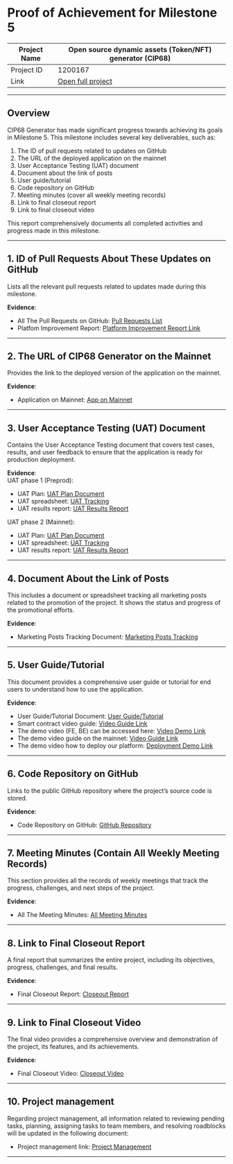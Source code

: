 
#  Proof of Achievement for Milestone 5
|  Project Name |Open source dynamic assets (Token/NFT) generator (CIP68)|
| ------------ | ------------ |
| Project ID  | 1200167 |
|  Link  |  [Open full project](https://milestones.projectcatalyst.io/projects/1200167/) |


---

## **Overview**

CIP68 Generator has made significant progress towards achieving its goals in Milestone 5. This milestone includes several key deliverables, such as:  
1. The ID of pull requests related to updates on GitHub  
2. The URL of the deployed application on the mainnet  
3. User Acceptance Testing (UAT) document  
4. Document about the link of posts  
5. User guide/tutorial  
6. Code repository on GitHub  
7. Meeting minutes (cover all weekly meeting records)  
8. Link to final closeout report  
9. Link to final closeout video  

This report comprehensively documents all completed activities and progress made in this milestone.

---

## **1. ID of Pull Requests About These Updates on GitHub**

Lists all the relevant pull requests related to updates made during this milestone. 

**Evidence**:  
- All The Pull Requests on GitHub: [Pull Requests List](https://github.com/cardano2vn/cip68generator/pulls?q=is%3Aopen+is%3Apr)
- Platfom Improvement Report: [Platform Improvement Report Link](https://drive.google.com/file/d/1pPlZ-xKKjC-a_NBajFxNNDc38W1yRpAW/view?usp=drive_link)

---

## **2. The URL of CIP68 Generator on the Mainnet**

Provides the link to the deployed version of the application on the mainnet.

**Evidence**:  
- Application on Mainnet: [App on Mainnet](https://cip68.cardano2vn.io/)

---

## **3. User Acceptance Testing (UAT) Document**

Contains the User Acceptance Testing document that covers test cases, results, and user feedback to ensure that the application is ready for production deployment.

**Evidence**:  
UAT phase 1 (Preprod): 
- UAT Plan: [UAT Plan Document](https://drive.google.com/file/d/1PZdVjydXdGqW_XfMmx0EqrUhEQGLIGBq/view?usp=drive_link)
- UAT spreadsheet: [UAT Tracking](#)
- UAT results report: [UAT Results Report](https://drive.google.com/file/d/1SdtLDJsqCtbfgY9Tl9U9qfH0iq2JOQvd/view?usp=drive_link)

UAT phase 2 (Mainnet): 
- UAT Plan: [UAT Plan Document](https://drive.google.com/file/d/1-erG_sJDSllIO5gA7hkDh9Vs3j11ic9e/view?usp=drive_link)
- UAT spreadsheet: [UAT Tracking](#)
- UAT results report: [UAT Results Report](https://drive.google.com/file/d/112lsw1fVfbQoAKyXZIwSRJ-ecJH1aPZM/view?usp=drive_linkk)

---

## **4. Document About the Link of Posts**

This includes a document or spreadsheet tracking all marketing posts related to the promotion of the project. It shows the status and progress of the promotional efforts.

**Evidence**:  
- Marketing Posts Tracking Document: [Marketing Posts Tracking](https://docs.google.com/spreadsheets/d/1LQF7zFIo-nLMYyCmsRBt0H0erxwbQkAkjHKyaza_cwE/edit?gid=924843098#gid=924843098)

---

## **5. User Guide/Tutorial**

This document provides a comprehensive user guide or tutorial for end users to understand how to use the application.

**Evidence**:  
- User Guide/Tutorial Document: [User Guide/Tutorial](https://github.com/cardano2vn/cip68generator/wiki)
- Smart contract video guide: [Video Guide Link](https://drive.google.com/file/d/1arHXyMzxRb9tjP5npqbq6z61dSmwNnvp/view?usp=drive_link)
- The demo video (FE, BE) can be accessed here: [Video Demo Link](https://www.youtube.com/watch?v=GzEyzRX6gUM)
- The demo video guide on the mainnet: [Video Guide Link](https://www.youtube.com/watch?v=fe_fjDptKUQ)
- The demo video how to deploy our platform: [Deployment Demo Link](https://www.youtube.com/watch?v=wVQg-Y6ySDM)

---

## **6. Code Repository on GitHub**

Links to the public GitHub repository where the project’s source code is stored.

**Evidence**:  
- Code Repository on GitHub: [GitHub Repository](https://github.com/cardano2vn/cip68generator)
---

## **7. Meeting Minutes (Contain All Weekly Meeting Records)**

This section provides all the records of weekly meetings that track the progress, challenges, and next steps of the project.

**Evidence**:  
- All The Meeting Minutes: [All Meeting Minutes](https://drive.google.com/drive/folders/17EbDlPZwf-u2s4LCMtbPaZpDQMVHGogp?usp=sharing)

---

## **8. Link to Final Closeout Report**

A final report that summarizes the entire project, including its objectives, progress, challenges, and final results.

**Evidence**:  
- Final Closeout Report: [Closeout Report](#)

---

## **9. Link to Final Closeout Video**

The final video provides a comprehensive overview and demonstration of the project, its features, and its achievements.

**Evidence**:  
- Final Closeout Video: [Closeout Video](#)

---


## **10. Project management**  

Regarding project management, all information related to reviewing pending tasks, planning, assigning tasks to team members, and resolving roadblocks will be updated in the following document: 
- Project management link: [Project Management](#)


---
